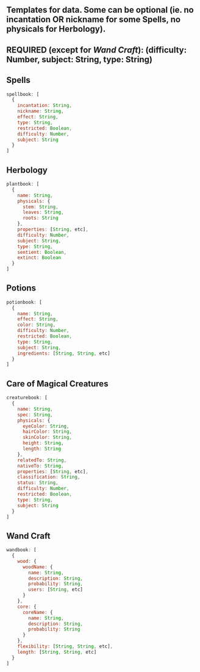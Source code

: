 ## Templates for data. Some can be optional (ie. no incantation **OR** nickname for some Spells, no physicals for Herbology).

## **REQUIRED** (except for _Wand Craft_): (difficulty: Number, subject: String, type: String)

## Spells

```javascript
spellbook: [
  {
    incantation: String,
    nickname: String,
    effect: String,
    type: String,
    restricted: Boolean,
    difficulty: Number,
    subject: String
  }
]
```

## Herbology

```javascript
plantbook: [
  {
    name: String,
    physicals: {
      stem: String,
      leaves: String,
      roots: String
    },
    properties: [String, etc],
    difficulty: Number,
    subject: String,
    type: String,
    sentient: Boolean,
    extinct: Boolean
  }
]
```

## Potions

```javascript
potionbook: [
  {
    name: String,
    effect: String,
    color: String,
    difficulty: Number,
    restricted: Boolean,
    type: String,
    subject: String,
    ingredients: [String, String, etc]
  }
]
```

## Care of Magical Creatures

```javascript
creaturebook: [
  {
    name: String,
    spec: String,
    physicals: {
      eyeColor: String,
      hairColor: String,
      skinColor: String,
      height: String,
      length: String
    },
    relatedTo: String,
    nativeTo: String,
    properties: [String, etc],
    classification: String,
    status: String,
    difficulty: Number,
    restricted: Boolean,
    type: String,
    subject: String
  }
]
```

## Wand Craft

```javascript
wandbook: [
  {
    wood: {
      woodName: {
        name: String,
        description: String,
        probability: String,
        users: [String, etc]
      }
    },
    core: {
      coreName: {
        name: String,
        description: String,
        probability: String
      }
    },
    flexibility: [String, String, etc],
    length: [String, String, etc]
  }
]
```

